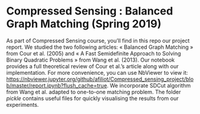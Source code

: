 # Compressed Sensing : Balanced Graph Matching (Spring 2019)

As part of Compressed Sensing course, you’ll find in this repo our project report. We studied the two following articles: « Balanced Graph Matching » from Cour et al. (2005) and « A Fast Semidefinite Approach to Solving Binary Quadratic Problems » from Wang et al. (2013). Our notebook provides a full theoretical review of Cour et al.’s article along with our implementation. For more convenience, you can use NbViewer to view it: https://nbviewer.jupyter.org/github/afiliot/Compressed_sensing_project/blob/master/report.ipynb?flush_cache=true. We incorporate SDCut algorithm from Wang et al. adapted to one-to-one matching problem. The folder *pickle* contains useful files for quickly visualising the results from our experiments.